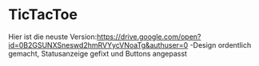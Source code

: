 # TicTacToe

Hier ist die neuste Version:https://drive.google.com/open?id=0B2GSUNXSneswd2hmRVYycVNoaTg&authuser=0
-Design ordentlich gemacht, Statusanzeige gefixt und Buttons angepasst
